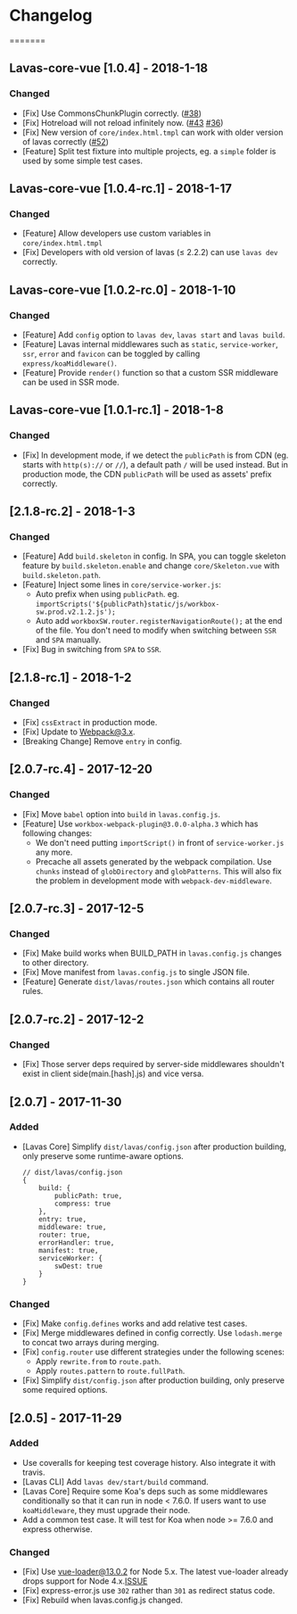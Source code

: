 # Changelog

=======

## Lavas-core-vue [1.0.4] - 2018-1-18

### Changed

- [Fix] Use CommonsChunkPlugin correctly. ([#38][i38])
- [Fix] Hotreload will not reload infinitely now. ([#43][i43] [#36][i36])
- [Fix] New version of `core/index.html.tmpl` can work with older version of lavas correctly ([#52][i52])
- [Feature] Split test fixture into multiple projects, eg. a `simple` folder is used by some simple test cases.

[i36]: https://github.com/lavas-project/lavas/issues/36
[i38]: https://github.com/lavas-project/lavas/issues/38
[i43]: https://github.com/lavas-project/lavas/issues/43
[i52]: https://github.com/lavas-project/lavas/issues/52

## Lavas-core-vue [1.0.4-rc.1] - 2018-1-17

### Changed

- [Feature] Allow developers use custom variables in `core/index.html.tmpl`
- [Fix] Developers with old version of lavas (≤ 2.2.2) can use `lavas dev` correctly.

## Lavas-core-vue [1.0.2-rc.0] - 2018-1-10

### Changed

- [Feature] Add `config` option to `lavas dev`, `lavas start` and `lavas build`.
- [Feature] Lavas internal middlewares such as `static`, `service-worker`, `ssr`, `error` and `favicon` can be toggled by calling `express/koaMiddleware()`.
- [Feature] Provide `render()` function so that a custom SSR middleware can be used in SSR mode.

## Lavas-core-vue [1.0.1-rc.1] - 2018-1-8

### Changed

- [Fix] In development mode, if we detect the `publicPath` is from CDN (eg. starts with `http(s)://` or `//`), a default path `/` will be used instead. But in production mode, the CDN `publicPath` will be used as assets' prefix correctly.

## [2.1.8-rc.2] - 2018-1-3

### Changed

- [Feature] Add `build.skeleton` in config. In SPA, you can toggle skeleton feature by `build.skeleton.enable` and change `core/Skeleton.vue` with `build.skeleton.path`.
- [Feature] Inject some lines in `core/service-worker.js`:
    - Auto prefix when using `publicPath`. eg. `importScripts('${publicPath}static/js/workbox-sw.prod.v2.1.2.js');`
    - Auto add `workboxSW.router.registerNavigationRoute();` at the end of the file. You don't need to modify when switching between `SSR` and `SPA` manually.
- [Fix] Bug in switching from `SPA` to `SSR`.

## [2.1.8-rc.1] - 2018-1-2

### Changed

- [Fix] `cssExtract` in production mode.
- [Fix] Update to Webpack@3.x.
- [Breaking Change] Remove `entry` in config.

## [2.0.7-rc.4] - 2017-12-20

### Changed
- [Fix] Move `babel` option into `build` in `lavas.config.js`.
- [Feature] Use `workbox-webpack-plugin@3.0.0-alpha.3` which has following changes:
    - We don't need putting `importScript()` in front of `service-worker.js` any more.
    - Precache all assets generated by the webpack compilation. Use `chunks` instead of `globDirectory` and `globPatterns`. This will also fix the problem in development mode with `webpack-dev-middleware`.

## [2.0.7-rc.3] - 2017-12-5

### Changed
- [Fix] Make build works when BUILD_PATH in `lavas.config.js` changes to other directory.
- [Fix] Move manifest from `lavas.config.js` to single JSON file.
- [Feature] Generate `dist/lavas/routes.json` which contains all router rules.

## [2.0.7-rc.2] - 2017-12-2

### Changed
- [Fix] Those server deps required by server-side middlewares shouldn't exist in client side(main.[hash].js) and vice versa.

## [2.0.7] - 2017-11-30

### Added
- [Lavas Core] Simplify `dist/lavas/config.json` after production building, only preserve some runtime-aware options.
    ```
    // dist/lavas/config.json
    {
        build: {
            publicPath: true,
            compress: true
        },
        entry: true,
        middleware: true,
        router: true,
        errorHandler: true,
        manifest: true,
        serviceWorker: {
            swDest: true
        }
    }
    ```

### Changed
- [Fix] Make `config.defines` works and add relative test cases.
- [Fix] Merge middlewares defined in config correctly. Use `lodash.merge` to concat two arrays during merging.
- [Fix] `config.router` use different strategies under the following scenes:
    - Apply `rewrite.from` to `route.path`.
    - Apply `routes.pattern` to `route.fullPath`.
- [Fix] Simplify `dist/config.json` after production building, only preserve some required options.

## [2.0.5] - 2017-11-29

### Added
- Use coveralls for keeping test coverage history. Also integrate it with travis.
- [Lavas CLI] Add `lavas dev/start/build` command.
- [Lavas Core] Require some Koa's deps such as some middlewares conditionally so that it can run in node < 7.6.0. If users want to use `koaMiddleware`, they must upgrade their node.
- Add a common test case. It will test for Koa when node >= 7.6.0 and express otherwise.

### Changed
- [Fix] Use vue-loader@13.0.2 for Node 5.x. The latest vue-loader already drops support for Node 4.x.[ISSUE](https://github.com/vuejs/vue-loader/issues/1010)
- [Fix] express-error.js use `302` rather than `301` as redirect status code.
- [Fix] Rebuild when lavas.config.js changed.
